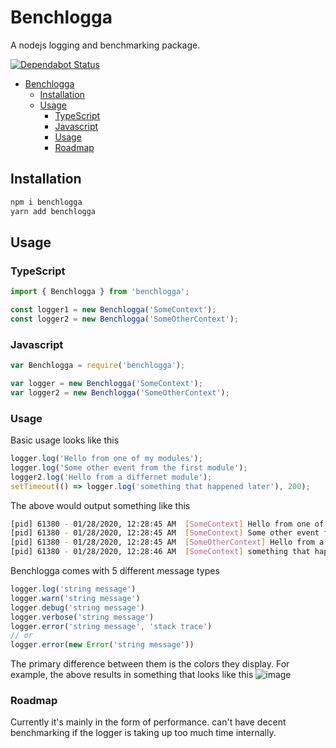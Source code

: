 # Benchlogga

A nodejs logging and benchmarking package.

[![Dependabot Status](https://api.dependabot.com/badges/status?host=github&repo=jubairsaidi/benchlogga)](https://dependabot.com)

- [Benchlogga](#benchlogga)
  - [Installation](#installation)
  - [Usage](#usage)
    - [TypeScript](#typescript)
    - [Javascript](#javascript)
    - [Usage](#usage-1)
    - [Roadmap](#roadmap)

## Installation

```sh
npm i benchlogga
yarn add benchlogga
```

## Usage

### TypeScript

```typescript
import { Benchlogga } from 'benchlogga';

const logger1 = new Benchlogga('SomeContext');
const logger2 = new Benchlogga('SomeOtherContext');
```

### Javascript

```javascript
var Benchlogga = require('benchlogga');

var logger = new Benchlogga('SomeContext');
var logger2 = new Benchlogga('SomeOtherContext');
```

### Usage

Basic usage looks like this
```typescript
logger.log('Hello from one of my modules');
logger.log('Some other event from the first module');
logger2.log('Hello from a differnet module');
setTimeout(() => logger.log('something that happened later'), 200);
```

The above would output something like this

```sh
[pid] 61380 - 01/28/2020, 12:28:45 AM  [SomeContext] Hello from one of my modules
[pid] 61380 - 01/28/2020, 12:28:45 AM  [SomeContext] Some other event from the first module +252.486 μs
[pid] 61380 - 01/28/2020, 12:28:45 AM  [SomeOtherContext] Hello from a different module
[pid] 61380 - 01/28/2020, 12:28:46 AM  [SomeContext] something that happened later +204.113158 ms
```

Benchlogga comes with 5 different message types

```typescript
logger.log('string message')
logger.warn('string message')
logger.debug('string message')
logger.verbose('string message')
logger.error('string message', 'stack trace')
// or
logger.error(new Error('string message'))
```

The primary difference between them is the colors they display.  For example, the above results in something that looks like this
![image](https://user-images.githubusercontent.com/1675902/73324617-8a4ae080-4219-11ea-8df5-c5b9dcddf1ed.png)

### Roadmap

Currently it's mainly in the form of performance.  can't have decent benchmarking if the logger is taking up too much time internally.
